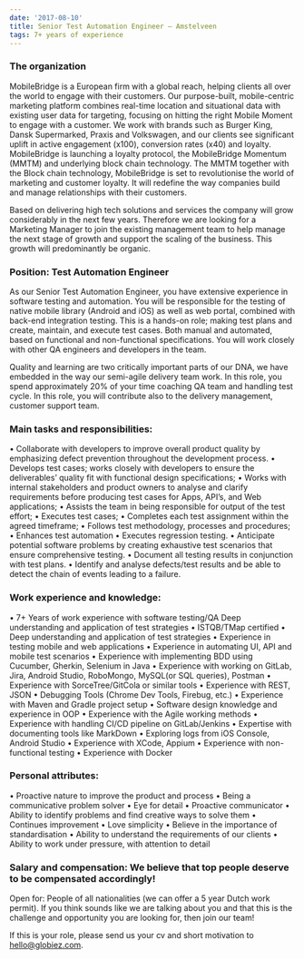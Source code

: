 ```yaml
---
date: '2017-08-10'
title: Senior Test Automation Engineer – Amstelveen
tags: 7+ years of experience
---
```

### The organization
MobileBridge is a European firm with a global reach, helping clients all over the world to engage with their customers. Our purpose-built, mobile-centric marketing platform combines real-time location and situational data with existing user data for targeting, focusing on hitting the right Mobile Moment to engage with a customer. We work with brands such as Burger King, Dansk Supermarked, Praxis and Volkswagen, and our clients see significant uplift in active engagement (x100), conversion rates (x40) and loyalty.
MobileBridge is launching a loyalty protocol, the MobileBridge Momentum (MMTM) and underlying block chain technology. The MMTM together with the Block chain technology, MobileBridge is set to revolutionise the world of marketing and customer loyalty. It will redefine the way companies build and manage relationships with their customers.

Based on delivering high tech solutions and services the company will grow considerably in the next few years. Therefore we are looking for a Marketing Manager to join the existing management team to help manage the next stage of growth and support the scaling of the business. This growth will predominantly be organic.


### Position: Test Automation Engineer
As our Senior Test Automation Engineer, you have extensive experience in software testing and automation. You will be responsible for the testing of native mobile library (Android and iOS) as well as web portal, combined with back-end integration testing. This is a hands-on role; making test plans and create, maintain, and execute test cases. Both manual and automated, based on functional and non-functional specifications. You will work closely with other QA engineers and developers in the team.

Quality and learning are two critically important parts of our DNA, we have embedded in the way our semi-agile delivery team work. In this role, you spend approximately 20% of your time coaching QA team and handling test cycle. In this role, you will contribute also to the delivery management, customer support team.


### Main tasks and responsibilities:
•	Collaborate with developers to improve overall product quality by emphasizing defect prevention throughout the development process. 
•	Develops test cases; works closely with developers to ensure the deliverables’ quality fit with functional design specifications;
•	Works with internal stakeholders and product owners to analyse and clarify requirements before producing test cases for Apps, API’s, and Web applications;
•	Assists the team in being responsible for output of the test effort;
•	Executes test cases;
•	Completes each test assignment within the agreed timeframe;
•	Follows test methodology, processes and procedures;
•	Enhances test automation
•	Executes regression testing.
•	Anticipate potential software problems by creating exhaustive test scenarios that ensure comprehensive testing. 
•	Document all testing results in conjunction with test plans.
•	Identify and analyse defects/test results and be able to detect the chain of events leading to a failure. 


### Work experience and knowledge:
•	7+ Years of work experience with software testing/QA Deep understanding and application of test strategies 
•	ISTQB/TMap certified
•	Deep understanding and application of test strategies
•	Experience in testing mobile and web applications
•	Experience in automating UI, API and mobile test scenarios
•	Experience with implementing BDD using Cucumber, Gherkin, Selenium in Java
•	Experience with working on GitLab, Jira, Android Studio, RoboMongo, MySQL(or SQL queries), Postman
•	Experience with SorceTree/GitCola or similar tools
•	Experience with REST, JSON
•	Debugging Tools (Chrome Dev Tools, Firebug, etc.)
•	Experience with Maven and Gradle project setup
•	Software design knowledge and experience in OOP
•	Experience with the Agile working methods
•	Experience with handling CI/CD pipeline on GitLab/Jenkins
•	Expertise with documenting tools like MarkDown
•	Exploring logs from iOS Console, Android Studio
•	Experience with XCode, Appium 
•	Experience with non-functional testing
•	Experience with Docker



### Personal attributes:
•	Proactive nature to improve the product and process 
•	Being a communicative problem solver 
•	Eye for detail
•	Proactive communicator
•	Ability to identify problems and find creative ways to solve them
•	Continues improvement
•	Love simplicity
•	Believe in the importance of standardisation
•	Ability to understand the requirements of our clients
•	Ability to work under pressure, with attention to detail 


### Salary and compensation: We believe that top people deserve to be compensated accordingly!

Open for: People of all nationalities (we can offer a 5 year Dutch work permit).
If you think sounds like we are talking about you and that this is the challenge and opportunity you are looking for, then join our team!

If this is your role, please send us your cv and short motivation to hello@globiez.com. 
       


